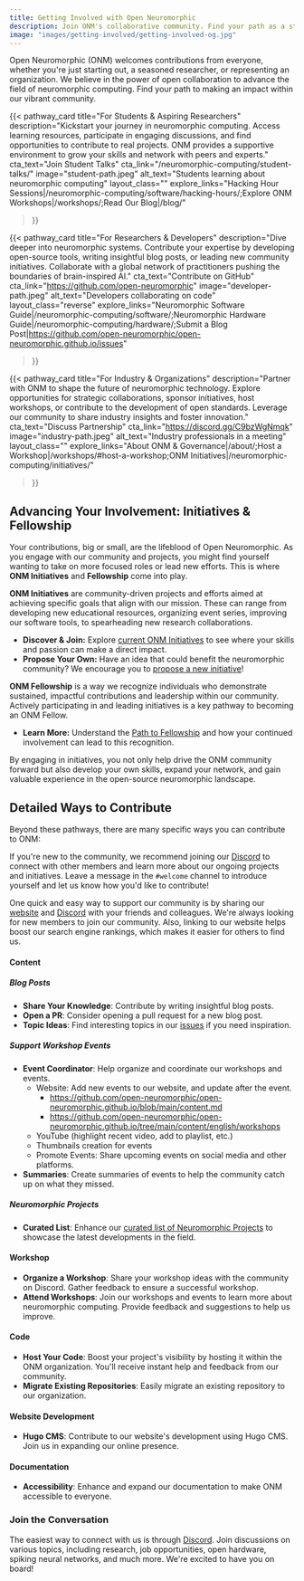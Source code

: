 ```yaml
---
title: Getting Involved with Open Neuromorphic
description: Join ONM's collaborative community. Find your path as a student, practitioner, or industry expert to contribute to open-source neuromorphic computing.
image: "images/getting-involved/getting-involved-og.jpg" 
---
```


Open Neuromorphic (ONM) welcomes contributions from everyone, whether you're just starting out, a seasoned researcher, or representing an organization. We believe in the power of open collaboration to advance the field of neuromorphic computing. Find your path to making an impact within our vibrant community.

{{< pathway_card
title="For Students & Aspiring Researchers"
description="Kickstart your journey in neuromorphic computing. Access learning resources, participate in engaging discussions, and find opportunities to contribute to real projects. ONM provides a supportive environment to grow your skills and network with peers and experts."
cta_text="Join Student Talks"
cta_link="/neuromorphic-computing/student-talks/"
image="student-path.jpeg"
alt_text="Students learning about neuromorphic computing"
layout_class=""
explore_links="Hacking Hour Sessions|/neuromorphic-computing/software/hacking-hours/;Explore ONM Workshops|/workshops/;Read Our Blog|/blog/"
>}}

{{< pathway_card
title="For Researchers & Developers"
description="Dive deeper into neuromorphic systems. Contribute your expertise by developing open-source tools, writing insightful blog posts, or leading new community initiatives. Collaborate with a global network of practitioners pushing the boundaries of brain-inspired AI."
cta_text="Contribute on GitHub"
cta_link="https://github.com/open-neuromorphic"
image="developer-path.jpeg"
alt_text="Developers collaborating on code"
layout_class="reverse"
explore_links="Neuromorphic Software Guide|/neuromorphic-computing/software/;Neuromorphic Hardware Guide|/neuromorphic-computing/hardware/;Submit a Blog Post|https://github.com/open-neuromorphic/open-neuromorphic.github.io/issues"
>}}

{{< pathway_card
title="For Industry & Organizations"
description="Partner with ONM to shape the future of neuromorphic technology. Explore opportunities for strategic collaborations, sponsor initiatives, host workshops, or contribute to the development of open standards. Leverage our community to share industry insights and foster innovation."
cta_text="Discuss Partnership"
cta_link="https://discord.gg/C9bzWgNmqk"
image="industry-path.jpeg"
alt_text="Industry professionals in a meeting"
layout_class=""
explore_links="About ONM & Governance|/about/;Host a Workshop|/workshops/#host-a-workshop;ONM Initiatives|/neuromorphic-computing/initiatives/"
>}}

## Advancing Your Involvement: Initiatives & Fellowship

Your contributions, big or small, are the lifeblood of Open Neuromorphic. As you engage with our community and projects, you might find yourself wanting to take on more focused roles or lead new efforts. This is where **ONM Initiatives** and **Fellowship** come into play.

**ONM Initiatives** are community-driven projects and efforts aimed at achieving specific goals that align with our mission. These can range from developing new educational resources, organizing event series, improving our software tools, to spearheading new research collaborations.
*   **Discover & Join:** Explore [current ONM Initiatives](/neuromorphic-computing/initiatives/) to see where your skills and passion can make a direct impact.
*   **Propose Your Own:** Have an idea that could benefit the neuromorphic community? We encourage you to [propose a new initiative](https://github.com/open-neuromorphic/communications/blob/main/docs/initiatives/submit_initiative_instructions.md)!

**ONM Fellowship** is a way we recognize individuals who demonstrate sustained, impactful contributions and leadership within our community. Actively participating in and leading initiatives is a key pathway to becoming an ONM Fellow.
*   **Learn More:** Understand the [Path to Fellowship](https://github.com/open-neuromorphic/communications/blob/main/docs/fellowship/path_to_fellowship.md) and how your continued involvement can lead to this recognition.

By engaging in initiatives, you not only help drive the ONM community forward but also develop your own skills, expand your network, and gain valuable experience in the open-source neuromorphic landscape.

## Detailed Ways to Contribute

Beyond these pathways, there are many specific ways you can contribute to ONM:

If you're new to the community, we recommend joining our [Discord](https://discord.gg/C9bzWgNmqk) to connect with other members and learn more about our ongoing projects and initiatives. Leave a message in the `#welcome` channel to introduce yourself and let us know how you'd like to contribute!

One quick and easy way to support our community is by sharing our [website](https://open-neuromorphic.org/) and [Discord](https://discord.gg/C9bzWgNmqk) with your friends and colleagues. We're always looking for new members to join our community. Also, linking to our website helps boost our search engine rankings, which makes it easier for others to find us.

#### Content

##### Blog Posts

- **Share Your Knowledge**: Contribute by writing insightful blog posts.
- **Open a PR**: Consider opening a pull request for a new blog post.
- **Topic Ideas**: Find interesting topics in our [issues](https://github.com/open-neuromorphic/open-neuromorphic.github.io/issues) if you need inspiration.

##### Support Workshop Events

- **Event Coordinator**: Help organize and coordinate our workshops and events.
  - Website: Add new events to our website, and update after the event.
    - https://github.com/open-neuromorphic/open-neuromorphic.github.io/blob/main/content.md
    - https://github.com/open-neuromorphic/open-neuromorphic.github.io/tree/main/content/english/workshops
  - YouTube (highlight recent video, add to playlist, etc.)
  - Thumbnails creation for events
  - Promote Events: Share upcoming events on social media and other platforms.
- **Summaries**: Create summaries of events to help the community catch up on what they missed.


##### Neuromorphic Projects

- **Curated List**: Enhance our [curated list of Neuromorphic Projects](/neuromorphic-computing/hardware/) to  showcase the latest developments in the field.

#### Workshop

- **Organize a Workshop**: Share your workshop ideas with the community on Discord. Gather feedback to ensure a successful workshop.
- **Attend Workshops**: Join our workshops and events to learn more about neuromorphic computing. Provide feedback and suggestions to help us improve.

#### Code

- **Host Your Code**: Boost your project's visibility by hosting it within the ONM organization. You'll receive instant help and feedback from our community.
- **Migrate Existing Repositories**: Easily migrate an existing repository to our organization.

#### Website Development

- **Hugo CMS**: Contribute to our website's development using Hugo CMS. Join us in expanding our online presence.

#### Documentation

- **Accessibility**: Enhance and expand our documentation to make ONM accessible to everyone.

### Join the Conversation

The easiest way to connect with us is through [Discord](https://discord.gg/C9bzWgNmqk). Join discussions on various topics, including research, job opportunities, open hardware, spiking neural networks, and much more. We're excited to have you on board!
